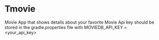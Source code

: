 # Tmovie
Movie App that shows details about your favorite Movie
Api key should be stored in the gradle.properties file with MOVIEDB_API_KEY = <your_api_key> 
